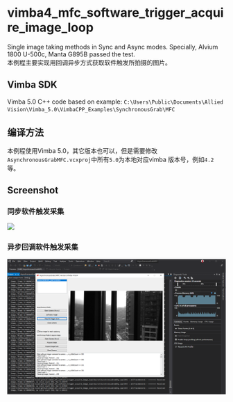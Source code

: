 # vimba4_mfc_software_trigger_acquire_image_loop
Single image taking methods in Sync and Async modes.
Specially, Alvium 1800 U-500c, Manta G895B passed the test.  
本例程主要实现用回调异步方式获取软件触发所拍摄的图片。  


## Vimba SDK
Vimba 5.0 C++ code based on example:
`C:\Users\Public\Documents\Allied Vision\Vimba_5.0\VimbaCPP_Examples\SynchronousGrab\MFC`

## 编译方法
本例程使用Vimba 5.0，其它版本也可以，但是需要修改`AsynchronousGrabMFC.vcxproj`中所有`5.0`为本地对应vimba 版本号，例如`4.2`等。

## Screenshot
### 同步软件触发采集
![](vimba4_acquire_images_loop.png)

### 异步回调软件触发采集
![](sw-trigger-loop.png)

